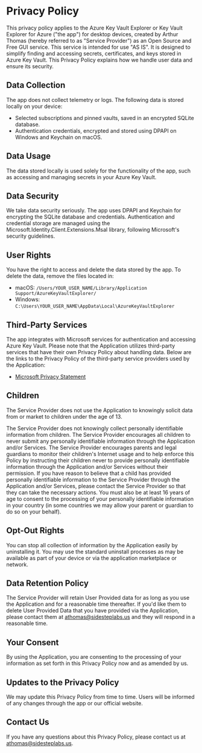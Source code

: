 # Privacy Policy

This privacy policy applies to the Azure Key Vault Explorer or Key Vault Explorer for Azure ("the app") for desktop devices, created by Arthur Thomas (hereby referred to as "Service Provider") as an Open Source and Free GUI service. This service is intended for use "AS IS". It is designed to simplify finding and accessing secrets, certificates, and keys stored in Azure Key Vault. This Privacy Policy explains how we handle user data and ensure its security.

## Data Collection

The app does not collect telemetry or logs. The following data is stored locally on your device:

- Selected subscriptions and pinned vaults, saved in an encrypted SQLite database.
- Authentication credentials, encrypted and stored using DPAPI on Windows and Keychain on macOS.

## Data Usage

The data stored locally is used solely for the functionality of the app, such as accessing and managing secrets in your Azure Key Vault.

## Data Security

We take data security seriously. The app uses DPAPI and Keychain for encrypting the SQLite database and credentials. Authentication and credential storage are managed using the Microsoft.Identity.Client.Extensions.Msal library, following Microsoft's security guidelines.

## User Rights

You have the right to access and delete the data stored by the app. To delete the data, remove the files located in:

- macOS: `/Users/YOUR_USER_NAME/Library/Application Support/AzureKeyVaultExplorer/`
- Windows: `C:\Users\YOUR_USER_NAME\AppData\Local\AzureKeyVaultExplorer`

## Third-Party Services

The app integrates with Microsoft services for authentication and accessing Azure Key Vault. Please note that the Application utilizes third-party services that have their own Privacy Policy about handling data. Below are the links to the Privacy Policy of the third-party service providers used by the Application:
- [Microsoft Privacy Statement](https://privacy.microsoft.com/en-us/privacystatement)

## Children

The Service Provider does not use the Application to knowingly solicit data from or market to children under the age of 13.

The Service Provider does not knowingly collect personally identifiable information from children. The Service Provider encourages all children to never submit any personally identifiable information through the Application and/or Services. The Service Provider encourages parents and legal guardians to monitor their children's Internet usage and to help enforce this Policy by instructing their children never to provide personally identifiable information through the Application and/or Services without their permission. If you have reason to believe that a child has provided personally identifiable information to the Service Provider through the Application and/or Services, please contact the Service Provider so that they can take the necessary actions. You must also be at least 16 years of age to consent to the processing of your personally identifiable information in your country (in some countries we may allow your parent or guardian to do so on your behalf).

## Opt-Out Rights

You can stop all collection of information by the Application easily by uninstalling it. You may use the standard uninstall processes as may be available as part of your device or via the application marketplace or network.

## Data Retention Policy

The Service Provider will retain User Provided data for as long as you use the Application and for a reasonable time thereafter. If you'd like them to delete User Provided Data that you have provided via the Application, please contact them at [athomas@sidesteplabs.us](mailto:athomas@sidesteplabs.us) and they will respond in a reasonable time.

## Your Consent

By using the Application, you are consenting to the processing of your information as set forth in this Privacy Policy now and as amended by us.

## Updates to the Privacy Policy

We may update this Privacy Policy from time to time. Users will be informed of any changes through the app or our official website.

## Contact Us

If you have any questions about this Privacy Policy, please contact us at [athomas@sidesteplabs.us](mailto:athomas@sidesteplabs.us).
